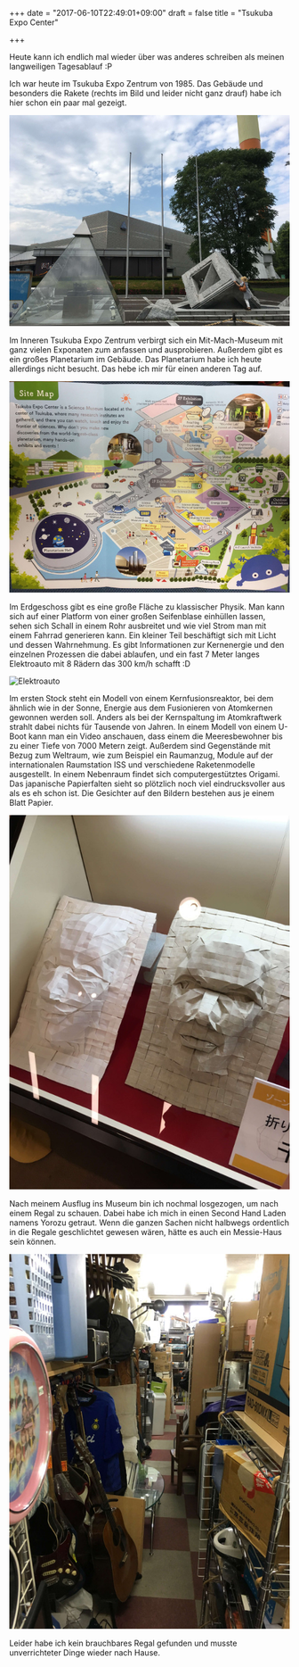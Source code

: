 +++
date = "2017-06-10T22:49:01+09:00"
draft = false
title = "Tsukuba Expo Center"

+++

Heute kann ich endlich mal wieder über was anderes schreiben als meinen
langweiligen Tagesablauf :P

Ich war heute im Tsukuba Expo Zentrum von 1985. Das Gebäude und besonders die
Rakete (rechts im Bild und leider nicht ganz drauf) habe ich hier schon ein paar
mal gezeigt.

![Expogebäude](/img/2017_06_10/expo.jpg)

Im Inneren Tsukuba Expo Zentrum verbirgt sich ein Mit-Mach-Museum mit ganz
vielen Exponaten zum anfassen und ausprobieren. Außerdem gibt es ein großes
Planetarium im Gebäude. Das Planetarium habe ich heute allerdings nicht besucht.
Das hebe ich mir für einen anderen Tag auf.

![Museumskarte](/img/2017_06_10/map.jpg)

Im Erdgeschoss gibt es eine große Fläche zu klassischer Physik. Man kann sich
auf einer Platform von einer großen Seifenblase einhüllen lassen, sehen sich
Schall in einem Rohr ausbreitet und wie viel Strom man mit einem Fahrrad
generieren kann. Ein kleiner Teil beschäftigt sich mit Licht und dessen
Wahrnehmung. Es gibt Informationen zur Kernenergie und den einzelnen Prozessen
die dabei ablaufen, und ein fast 7 Meter langes Elektroauto mit 8 Rädern das 300
km/h schafft :D

![Elektroauto](https://upload.wikimedia.org/wikipedia/commons/9/93/Electric_vehicle_Kaz_by_Keio-Univ_Japan.jpg)

Im ersten Stock steht ein Modell von einem Kernfusionsreaktor, bei dem ähnlich
wie in der Sonne, Energie aus dem Fusionieren von Atomkernen gewonnen werden
soll. Anders als bei der Kernspaltung im Atomkraftwerk strahlt dabei nichts für
Tausende von Jahren. In einem Modell von einem U-Boot kann man ein Video
anschauen, dass einem die Meeresbewohner bis zu einer Tiefe von 7000 Metern
zeigt. Außerdem sind Gegenstände mit Bezug zum Weltraum, wie zum Beispiel ein
Raumanzug, Module auf der internationalen Raumstation ISS und verschiedene
Raketenmodelle ausgestellt. In einem Nebenraum findet sich computergestütztes
Origami. Das japanische Papierfalten sieht so plötzlich noch viel
eindrucksvoller aus als es eh schon ist. Die Gesichter auf den Bildern bestehen
aus je einem Blatt Papier.

![Origami Gesichter](/img/2017_06_10/origami.jpg)

Nach meinem Ausflug ins Museum bin ich nochmal losgezogen, um nach einem Regal
zu schauen. Dabei habe ich mich in einen Second Hand Laden namens Yorozu
getraut. Wenn die ganzen Sachen nicht halbwegs ordentlich in die Regale
geschlichtet gewesen wären, hätte es auch ein Messie-Haus sein können.

![Yozuru Second Hand](/img/2017_06_10/secondhand.jpg)

Leider habe ich kein brauchbares Regal gefunden und musste unverrichteter Dinge
wieder nach Hause.
